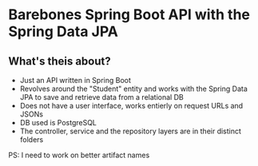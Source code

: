 # Barebones Spring Boot API with the Spring Data JPA

## What's theis about?
* Just an API written in Spring Boot
* Revolves around the "Student" entity and works with the Spring Data JPA to save and retrieve data from a relational DB
* Does not have a user interface, works entierly on request URLs and JSONs
* DB used is PostgreSQL
* The controller, service and the repository layers are in their distinct folders

PS: I need to work on better artifact names
